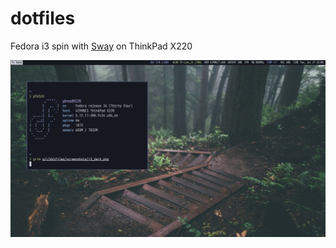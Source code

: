 # dotfiles

Fedora i3 spin with [Sway](https://github.com/swaywm/sway/) on ThinkPad X220

![Screenshot](screenshots/main.png)

